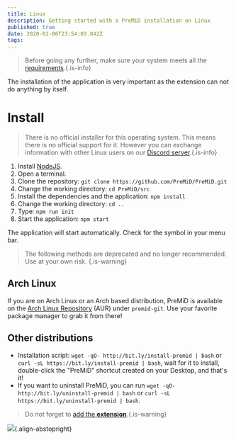 ```yaml
---
title: Linux
description: Getting started with a PreMiD installation on Linux
published: true
date: 2020-02-06T23:54:03.042Z
tags: 
---
```


> Before going any further, make sure your system meets all the [requirements](/install/requirements).{.is-info}

The installation of the application is very important as the extension can not do anything by itself.

# Install
> There is no official installer for this operating system. This means there is no official support for it. However you can exchange information with other Linux users on our [Discord server](https://discord.gg/premid/).{.is-info}

1. Install [NodeJS](https://nodejs.org/en/).
2. Open a terminal.
3. Clone the repository: ``git clone https://github.com/PreMiD/PreMiD.git``
4. Change the working directory: ``cd PreMiD/src``
5. Install the dependencies and the application: ``npm install``
6. Change the working directory: ``cd ..``
7. Type: ``npm run init``
8. Start the application: ``npm start``

The application will start automatically. Check for the symbol in your menu bar.

> The following methods are deprecated and no longer recommended. Use at your own risk.
{.is-warning}

## Arch Linux
If you are on Arch Linux or an Arch based distribution, PreMiD is available on the [Arch Linux Repository](https://aur.archlinux.org/packages/premid-git/) (AUR) under ``premid-git``. Use your favorite package manager to grab it from there!

## Other distributions
- Installation script: ``wget -qO- http://bit.ly/install-premid | bash`` or ``curl -sL https://bit.ly/install-premid | bash``, wait for it to install, double-click the "PreMiD" shortcut created on your Desktop, and that's it!
- If you want to uninstall PreMiD, you can run ``wget -qO- http://bit.ly/uninstall-premid | bash`` or ``curl -sL https://bit.ly/uninstall-premid | bash``.

> Do not forget to [add the **extension**](/install).{.is-warning}

![](https://a.icons8.com/TqgWTTfw/Oy7xHF/svg.svg){.align-abstopright}